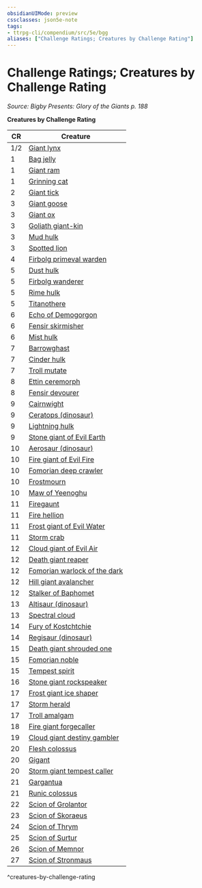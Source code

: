 ```yaml
---
obsidianUIMode: preview
cssclasses: json5e-note
tags:
- ttrpg-cli/compendium/src/5e/bgg
aliases: ["Challenge Ratings; Creatures by Challenge Rating"]
---
```

# Challenge Ratings; Creatures by Challenge Rating
*Source: Bigby Presents: Glory of the Giants p. 188* 

**Creatures by Challenge Rating**

| CR | Creature |
|----|----------|
| 1/2 | [Giant lynx](giant-lynx-bgg.md) |
| 1 | [Bag jelly](bag-jelly-bgg.md) |
| 1 | [Giant ram](giant-ram-bgg.md) |
| 1 | [Grinning cat](grinning-cat-bgg.md) |
| 2 | [Giant tick](giant-tick-bgg.md) |
| 3 | [Giant goose](giant-goose-bgg.md) |
| 3 | [Giant ox](giant-ox-bgg.md) |
| 3 | [Goliath giant-kin](goliath-giant-kin-bgg.md) |
| 3 | [Mud hulk](mud-hulk-bgg.md) |
| 3 | [Spotted lion](spotted-lion-bgg.md) |
| 4 | [Firbolg primeval warden](firbolg-primeval-warden-bgg.md) |
| 5 | [Dust hulk](dust-hulk-bgg.md) |
| 5 | [Firbolg wanderer](firbolg-wanderer-bgg.md) |
| 5 | [Rime hulk](rime-hulk-bgg.md) |
| 5 | [Titanothere](titanothere-bgg.md) |
| 6 | [Echo of Demogorgon](echo-of-demogorgon-bgg.md) |
| 6 | [Fensir skirmisher](fensir-skirmisher-bgg.md) |
| 6 | [Mist hulk](mist-hulk-bgg.md) |
| 7 | [Barrowghast](barrowghast-bgg.md) |
| 7 | [Cinder hulk](cinder-hulk-bgg.md) |
| 7 | [Troll mutate](troll-mutate-bgg.md) |
| 8 | [Ettin ceremorph](ettin-ceremorph-bgg.md) |
| 8 | [Fensir devourer](fensir-devourer-bgg.md) |
| 9 | [Cairnwight](cairnwight-bgg.md) |
| 9 | [Ceratops (dinosaur)](ceratops-bgg.md) |
| 9 | [Lightning hulk](lightning-hulk-bgg.md) |
| 9 | [Stone giant of Evil Earth](stone-giant-of-evil-earth-bgg.md) |
| 10 | [Aerosaur (dinosaur)](aerosaur-bgg.md) |
| 10 | [Fire giant of Evil Fire](fire-giant-of-evil-fire-bgg.md) |
| 10 | [Fomorian deep crawler](fomorian-deep-crawler-bgg.md) |
| 10 | [Frostmourn](frostmourn-bgg.md) |
| 10 | [Maw of Yeenoghu](maw-of-yeenoghu-bgg.md) |
| 11 | [Firegaunt](firegaunt-bgg.md) |
| 11 | [Fire hellion](fire-hellion-bgg.md) |
| 11 | [Frost giant of Evil Water](frost-giant-of-evil-water-bgg.md) |
| 11 | [Storm crab](storm-crab-bgg.md) |
| 12 | [Cloud giant of Evil Air](cloud-giant-of-evil-air-bgg.md) |
| 12 | [Death giant reaper](death-giant-reaper-bgg.md) |
| 12 | [Fomorian warlock of the dark](fomorian-warlock-of-the-dark-bgg.md) |
| 12 | [Hill giant avalancher](hill-giant-avalancher-bgg.md) |
| 12 | [Stalker of Baphomet](stalker-of-baphomet-bgg.md) |
| 13 | [Altisaur (dinosaur)](altisaur-bgg.md) |
| 13 | [Spectral cloud](spectral-cloud-bgg.md) |
| 14 | [Fury of Kostchtchie](fury-of-kostchtchie-bgg.md) |
| 14 | [Regisaur (dinosaur)](regisaur-bgg.md) |
| 15 | [Death giant shrouded one](death-giant-shrouded-one-bgg.md) |
| 15 | [Fomorian noble](fomorian-noble-bgg.md) |
| 15 | [Tempest spirit](tempest-spirit-bgg.md) |
| 16 | [Stone giant rockspeaker](stone-giant-rockspeaker-bgg.md) |
| 17 | [Frost giant ice shaper](frost-giant-ice-shaper-bgg.md) |
| 17 | [Storm herald](storm-herald-bgg.md) |
| 17 | [Troll amalgam](troll-amalgam-bgg.md) |
| 18 | [Fire giant forgecaller](fire-giant-forgecaller-bgg.md) |
| 19 | [Cloud giant destiny gambler](cloud-giant-destiny-gambler-bgg.md) |
| 20 | [Flesh colossus](flesh-colossus-bgg.md) |
| 20 | [Gigant](gigant-bgg.md) |
| 20 | [Storm giant tempest caller](storm-giant-tempest-caller-bgg.md) |
| 21 | [Gargantua](gargantua-bgg.md) |
| 21 | [Runic colossus](runic-colossus-bgg.md) |
| 22 | [Scion of Grolantor](3-Compendium/CLI/bestiary/giant/scion-of-grolantor-bgg.md) |
| 23 | [Scion of Skoraeus](3-Compendium/CLI/bestiary/giant/scion-of-skoraeus-bgg.md) |
| 24 | [Scion of Thrym](3-Compendium/CLI/bestiary/giant/scion-of-thrym-bgg.md) |
| 25 | [Scion of Surtur](3-Compendium/CLI/bestiary/giant/scion-of-surtur-bgg.md) |
| 26 | [Scion of Memnor](3-Compendium/CLI/bestiary/giant/scion-of-memnor-bgg.md) |
| 27 | [Scion of Stronmaus](3-Compendium/CLI/bestiary/giant/scion-of-stronmaus-bgg.md) |
^creatures-by-challenge-rating